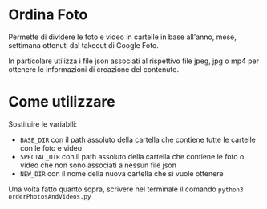 # Ordina Foto
Permette di dividere le foto e video in cartelle in base all'anno, mese, settimana ottenuti dal takeout di Google Foto.

In particolare utilizza i file json associati al rispettivo file jpeg, jpg o mp4 per ottenere le informazioni di creazione del contenuto.

# Come utilizzare
Sostituire le variabili:
- `BASE_DIR` con il path assoluto della cartella che contiene tutte le cartelle con le foto e video
- `SPECIAL_DIR` con il path assoluto della cartella che contiene le foto o video che non sono associati a nessun file json
- `NEW_DIR` con il nome della nuova cartella che si vuole ottenere


Una volta fatto quanto sopra, scrivere nel terminale il comando `python3 orderPhotosAndVideos.py`
